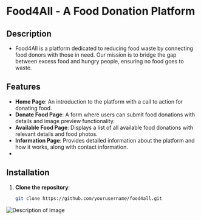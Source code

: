 # Food4All - A Food Donation Platform

## Description
- Food4All is a platform dedicated to reducing food waste by connecting food donors with those in need. Our mission is to bridge the gap between excess food and hungry people, ensuring no food goes to waste.

## Features
- **Home Page**: An introduction to the platform with a call to action for donating food.
- **Donate Food Page**: A form where users can submit food donations with details and image preview functionality.
- **Available Food Page**: Displays a list of all available food donations with relevant details and food photos.
- **Information Page**: Provides detailed information about the platform and how it works, along with contact information.
- 

## Installation
1. **Clone the repository**:
   ```bash
   git clone https://github.com/yourusername/food4all.git
![Description of Image]()

